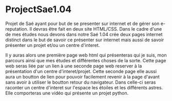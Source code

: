 # ProjectSae1.04
Projet de Saé ayant pour but de se presenter sur internet et de gérer son e-reputation. Il devras être fait en deux site HTML/CSS. 
Dans le cadre d'une de mes études nous devons dans notre Saé 1.04 crée deux pages internet distinct dans le but de savoir ce présenter sur internet
mais aussi de savoir présenter un projet et/ou un centre d'interet.

Il y auras alors une première page web html qui présenteras qui je suis, mon parcours ainsi que mes études et différentes choses de la sorte.
Cette page web seras liée par un lien à une seconde page web reserver à la présentation d'un centre d'interet/projet.
Cette seconde page elle aussi aura un boutton de lien pour pouvoir facilement revenir à la page d'avant sans avoir à utiliser le boutton retour du navigateur.
Dans celle-ci seras raconter un centre d'interet sur l'espace les étoiles et les différents astres. Elle comporteras une vidéo qui présente un projet python. 
